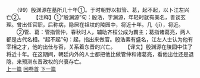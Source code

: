　　（99）殷渊源在墓所几十年①。于时朝野以拟管、葛，起不起，以卜江左兴亡②。
　　【注释】①“殷渊源”句：殷浩，字渊源，年轻时就有美名，善谈玄理。曾出任官职，后称病，隐居在祖坟的陵园中，将近十年。几（jī），将近。
　　②管、葛：管指管仲，春秋时人，辅助齐桓公成为霸主；葛指诸葛亮，两人都是古代名相。“起不起”句：起，指出来做官。殷浩素有盛名，江左人士认为他有宰相之才，他的出仕与否，关系着东晋的兴亡。
　　【译文】殷渊源在陵园中住了将近十年。在这期间，朝廷内外的人士都把他比做管仲和诸葛亮，看他出仕还是退隐，来预测东晋政权的兴衰存亡。
<br>[上一篇](08_098) [回卷首](08_000) [下一篇](08_100)
